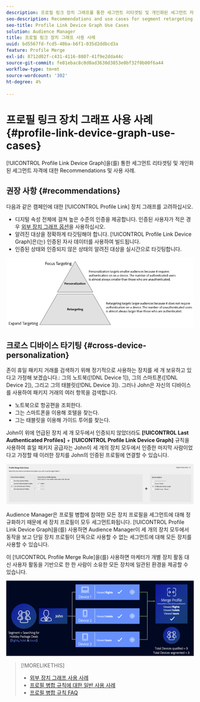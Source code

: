 ```yaml
---
description: 프로필 링크 장치 그래프를 통한 세그먼트 리타겟팅 및 개인화된 세그먼트 자격에 대한 Recommendations 및 사용 사례.
seo-description: Recommendations and use cases for segment retargeting and personalized segment qualification with the Profile Link device graph.
seo-title: Profile Link Device Graph Use Cases
solution: Audience Manager
title: 프로필 링크 장치 그래프 사용 사례
uuid: bd5567fd-fcd5-40ba-b6f1-035d2ddbcd3a
feature: Profile Merge
exl-id: 8712d02f-c431-4116-8807-41f9e2dda44c
source-git-commit: fe01ebac8c0d0ad3630d3853e0bf32f0b00f6a44
workflow-type: tm+mt
source-wordcount: '302'
ht-degree: 4%

---
```


# 프로필 링크 장치 그래프 사용 사례 {#profile-link-device-graph-use-cases}

[!UICONTROL Profile Link Device Graph]을(를) 통한 세그먼트 리타겟팅 및 개인화된 세그먼트 자격에 대한 Recommendations 및 사용 사례.

## 권장 사항 {#recommendations}

다음과 같은 캠페인에 대한 [!UICONTROL Profile Link] 장치 그래프를 고려하십시오.

* 디지털 속성 전체에 걸쳐 높은 수준의 인증을 제공합니다. 인증된 사용자가 적은 경우 [외부 장치 그래프 옵션](merge-rule-definitions.md#device-options)을 사용하십시오.
* 알려진 대상을 정확하게 타깃팅해야 합니다. [!UICONTROL Profile Link Device Graph]은(는) 인증된 자사 데이터를 사용하여 빌드됩니다.
* 인증된 상태와 인증되지 않은 상태의 알려진 대상을 실시간으로 타깃팅합니다.

![](assets/merge-rule-triangle2.png)

## 크로스 디바이스 타기팅 {#cross-device-personalization}

존이 휴일 패키지 거래를 검색하기 위해 정기적으로 사용하는 장치를 세 개 보유하고 있다고 가정해 보겠습니다.: 그의 노트북([!DNL Device 1]), 그의 스마트폰([!DNL Device 2]), 그리고 그의 태블릿([!DNL Device 3]). 그러나 John은 자신의 디바이스를 사용하여 패키지 거래의 여러 항목을 검색합니다.

* 노트북으로 항공편을 조회한다.
* 그는 스마트폰을 이용해 호텔을 찾는다.
* 그는 태블릿을 이용해 가이드 투어를 찾는다.

John이 위에 언급된 장치 세 개 모두에서 인증되지 않았더라도 **[!UICONTROL Last Authenticated Profiles]** + **[!UICONTROL Profile Link Device Graph]** 규칙을 사용하여 휴일 패키지 공급자는 John이 세 개의 장치 모두에서 인증한 마지막 사람이었다고 가정할 때 이러한 장치를 John의 인증된 프로필에 연결할 수 있습니다.

![마지막 장치 그래프](assets/last-device-graph.png)

Audience Manager은 프로필 병합에 참여한 모든 장치 프로필을 세그먼트에 대해 정규화하기 때문에 세 장치 프로필이 모두 세그먼트화됩니다. [!UICONTROL Profile Link Device Graph]을(를) 사용하면 Audience Manager이 세 개의 장치 모두에서 동작을 보고 단일 장치 프로필이 단독으로 사용할 수 없는 세그먼트에 대해 모든 장치를 사용할 수 있습니다.

이 [!UICONTROL Profile Merge Rule]을(를) 사용하면 마케터가 개별 장치 활동 대신 사용자 활동을 기반으로 한 한 사람이 소유한 모든 장치에 일관된 환경을 제공할 수 있습니다.

![장치 간 개인화](assets/cross-device-personalization.png)

>[!MORELIKETHIS]
>
>* [외부 장치 그래프 사용 사례](external-graph-use-cases.md)
>* [프로필 병합 규칙에 대한 일반 사용 사례](merge-rule-targeting-options.md)
>* [프로필 병합 규칙 FAQ](../../faq/faq-profile-merge.md)
